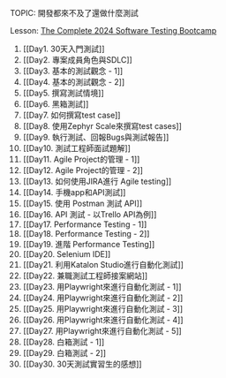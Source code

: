 TOPIC: 開發都來不及了還做什麼測試

Lesson: [The Complete 2024 Software Testing Bootcamp](https://www.udemy.com/course/testerbootcamp/)

1. [[Day1. 30天入門測試]]
2. [[Day2. 專案成員角色與SDLC]]
3. [[Day3. 基本的測試觀念 - 1]]
4. [[Day4. 基本的測試觀念 - 2]]
5. [[Day5. 撰寫測試情境]]
6. [[Day6. 黑箱測試]]
7. [[Day7. 如何撰寫test case]]
8. [[Day8. 使用Zephyr Scale來撰寫test cases]]
9. [[Day9. 執行測試、回報Bugs與測試報告]]
10. [[Day10. 測試工程師面試題解]]
11. [[Day11. Agile Project的管理 - 1]]
12. [[Day12. Agile Project的管理 - 2]]
13. [[Day13. 如何使用JIRA進行 Agile testing]]
14. [[Day14. 手機app和API測試]]
15. [[Day15. 使用 Postman 測試 API]]
16. [[Day16. API 測試 - 以Trello API為例]]
17. [[Day17. Performance Testing - 1]]
18. [[Day18. Performance Testing - 2]]
19. [[Day19. 進階 Performance Testing]]
20. [[Day20. Selenium IDE]]
21. [[Day21. 利用Katalon Studio進行自動化測試]]
22. [[Day22. 兼職測試工程師接案網站]]
23. [[Day23. 用Playwright來進行自動化測試 - 1]]
24. [[Day24. 用Playwright來進行自動化測試 - 2]]
25. [[Day25. 用Playwright來進行自動化測試 - 3]]
26. [[Day26. 用Playwright來進行自動化測試 - 4]]
27. [[Day27. 用Playwright來進行自動化測試 - 5]]
28. [[Day28. 白箱測試 - 1]]
29. [[Day29. 白箱測試 - 2]]
30. [[Day30. 30天測試實習生的感想]]
